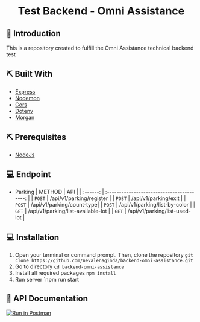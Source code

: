 <h1 align="center">Test Backend - Omni Assistance</h1>

## 🧐 Introduction

This is a repository created to fulfill the Omni Assistance technical backend test

## ⛏️ Built With

- [Express](https://expressjs.com/)
- [Nodemon](https://www.npmjs.com/package/nodemon)
- [Cors](https://www.npmjs.com/package/cors)
- [Dotenv](https://www.npmjs.com/package/dotenv)
- [Morgan](https://www.npmjs.com/package/morgan)

## ⛏️ Prerequisites

- [NodeJs](https://nodejs.org/en/download/)

## 💻 Endpoint

- Parking
  | METHOD | API |
  | :------: | :----------------------------------------: |
  | `POST` | /api/v1/parking/register |
  | `POST` | /api/v1/parking/exit |
  | `POST` | /api/v1/parking/count-type|
  | `POST` | /api/v1/parking/list-by-color |
  | `GET` | /api/v1/parking/list-available-lot |
  | `GET` | /api/v1/parking/list-used-lot |

## 💻 Installation

1. Open your terminal or command prompt. Then, clone the repository `git clone https://github.com/nevalenaginda/backend-omni-assistance.git`
2. Go to directory `cd backend-omni-assistance`
3. Install all required packages `npm install`
4. Run server `npm run start

## 💭 API Documentation

[![Run in Postman](https://run.pstmn.io/button.svg)](https://documenter.getpostman.com/view/13256965/Tzef93Du)
